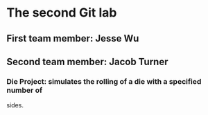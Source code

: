 # The second Git lab
## First team member: Jesse Wu
## Second team member: Jacob Turner
### Die Project: simulates the rolling of a die with a specified number of
sides.